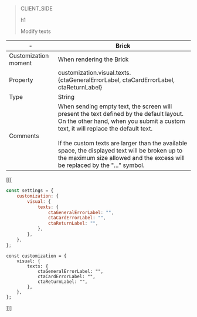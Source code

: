 > CLIENT_SIDE
>
> h1
>
> Modify texts

| - | Brick |
| --- | --- |
| Customization moment  | When rendering the Brick  |
| Property  | customization.visual.texts.{ctaGeneralErrorLabel, ctaCardErrorLabel, ctaReturnLabel} |
| Type  | String  |
| Comments  | When sending empty text, the screen will present the text defined by the default layout. On the other hand, when you submit a custom text, it will replace the default text. <br><br> If the custom texts are larger than the available space, the displayed text will be broken up to the maximum size allowed and the excess will be replaced by the "..." symbol.  |

[[[
```javascript
const settings = {
    customization: {
        visual: {
            texts: {
                ctaGeneralErrorLabel: "",
                ctaCardErrorLabel: "",
                ctaReturnLabel: "",
            },
        },
    },
};
```
```react-jsx
const customization = {
    visual: {
        texts: {
            ctaGeneralErrorLabel: "",
            ctaCardErrorLabel: "",
            ctaReturnLabel: "",
        },
    },
};
```
]]]
